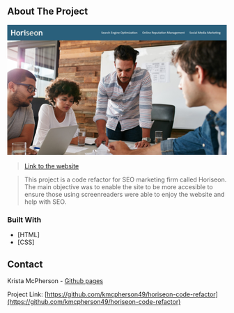 ## About The Project

![Horiseon Screen Shot](./assets/images/horiseon-refactor-screenshot.jpg)

>[Link to the website](https://kmcpherson49.github.io/horiseon-code-refactor/)

>This project is a code refactor for SEO marketing firm called Horiseon. The main objective was to enable the site to be more accesible to ensure those using screenreaders were able to enjoy the website and help with SEO.  

### Built With

* [HTML]
* [CSS]

## Contact

Krista McPherson - [Github pages](https://kmcpherson49.github.io/)

Project Link: [https://github.com/kmcpherson49/horiseon-code-refactor](https://github.com/kmcpherson49/horiseon-code-refactor)